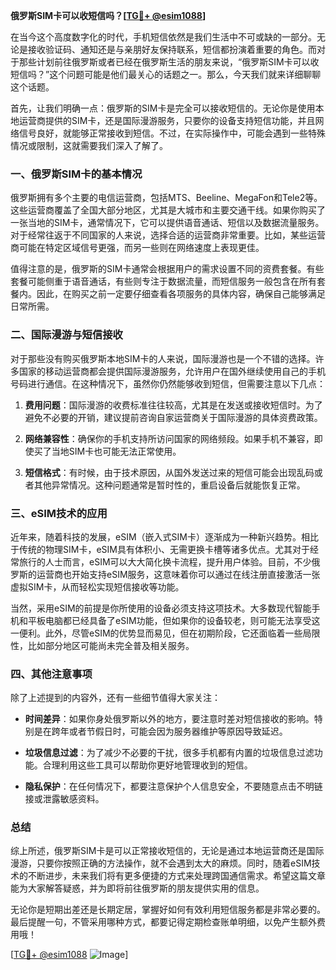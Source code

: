**俄罗斯SIM卡可以收短信吗？[[TG💪+ @esim1088](https://t.me/s/esim1088)]**

在当今这个高度数字化的时代，手机短信依然是我们生活中不可或缺的一部分。无论是接收验证码、通知还是与亲朋好友保持联系，短信都扮演着重要的角色。而对于那些计划前往俄罗斯或者已经在俄罗斯生活的朋友来说，“俄罗斯SIM卡可以收短信吗？”这个问题可能是他们最关心的话题之一。那么，今天我们就来详细聊聊这个话题。

首先，让我们明确一点：俄罗斯的SIM卡是完全可以接收短信的。无论你是使用本地运营商提供的SIM卡，还是国际漫游服务，只要你的设备支持短信功能，并且网络信号良好，就能够正常接收到短信。不过，在实际操作中，可能会遇到一些特殊情况或限制，这就需要我们深入了解了。

### 一、俄罗斯SIM卡的基本情况

俄罗斯拥有多个主要的电信运营商，包括MTS、Beeline、MegaFon和Tele2等。这些运营商覆盖了全国大部分地区，尤其是大城市和主要交通干线。如果你购买了一张当地的SIM卡，通常情况下，它可以提供语音通话、短信以及数据流量服务。对于经常往返于不同国家的人来说，选择合适的运营商非常重要。比如，某些运营商可能在特定区域信号更强，而另一些则在网络速度上表现更佳。

值得注意的是，俄罗斯的SIM卡通常会根据用户的需求设置不同的资费套餐。有些套餐可能侧重于语音通话，有些则专注于数据流量，而短信服务一般包含在所有套餐内。因此，在购买之前一定要仔细查看各项服务的具体内容，确保自己能够满足日常所需。

### 二、国际漫游与短信接收

对于那些没有购买俄罗斯本地SIM卡的人来说，国际漫游也是一个不错的选择。许多国家的移动运营商都会提供国际漫游服务，允许用户在国外继续使用自己的手机号码进行通信。在这种情况下，虽然你仍然能够收到短信，但需要注意以下几点：

1. **费用问题**：国际漫游的收费标准往往较高，尤其是在发送或接收短信时。为了避免不必要的开销，建议提前咨询自家运营商关于国际漫游的具体资费政策。
   
2. **网络兼容性**：确保你的手机支持所访问国家的网络频段。如果手机不兼容，即使买了当地SIM卡也可能无法正常使用。

3. **短信格式**：有时候，由于技术原因，从国外发送过来的短信可能会出现乱码或者其他异常情况。这种问题通常是暂时性的，重启设备后就能恢复正常。

### 三、eSIM技术的应用

近年来，随着科技的发展，eSIM（嵌入式SIM卡）逐渐成为一种新兴趋势。相比于传统的物理SIM卡，eSIM具有体积小、无需更换卡槽等诸多优点。尤其对于经常旅行的人士而言，eSIM可以大大简化换卡流程，提升用户体验。目前，不少俄罗斯的运营商也开始支持eSIM服务，这意味着你可以通过在线注册直接激活一张虚拟SIM卡，从而轻松实现短信接收等功能。

当然，采用eSIM的前提是你所使用的设备必须支持这项技术。大多数现代智能手机和平板电脑都已经具备了eSIM功能，但如果你的设备较老，则可能无法享受这一便利。此外，尽管eSIM的优势显而易见，但在初期阶段，它还面临着一些局限性，比如部分地区可能尚未完全普及相关服务。

### 四、其他注意事项

除了上述提到的内容外，还有一些细节值得大家关注：

- **时间差异**：如果你身处俄罗斯以外的地方，要注意时差对短信接收的影响。特别是在跨年或者节假日时，可能会因为服务器维护等原因导致延迟。
  
- **垃圾信息过滤**：为了减少不必要的干扰，很多手机都有内置的垃圾信息过滤功能。合理利用这些工具可以帮助你更好地管理收到的短信。

- **隐私保护**：在任何情况下，都要注意保护个人信息安全，不要随意点击不明链接或泄露敏感资料。

### 总结

综上所述，俄罗斯SIM卡是可以正常接收短信的，无论是通过本地运营商还是国际漫游，只要你按照正确的方法操作，就不会遇到太大的麻烦。同时，随着eSIM技术的不断进步，未来我们将有更多便捷的方式来处理跨国通信需求。希望这篇文章能为大家解答疑惑，并为即将前往俄罗斯的朋友提供实用的信息。

无论你是短期出差还是长期定居，掌握好如何有效利用短信服务都是非常必要的。最后提醒一句，不管采用哪种方式，都要记得定期检查账单明细，以免产生额外费用哦！

[[TG💪+ @esim1088](https://t.me/s/esim1088) ![Image](https://i.postimg.cc/4NQfJmqS/Snipaste-2025-05-13-00-14-12.png)]